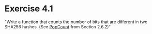 # Exercise 4.1
"Write a function that counts the number of bits that are different in two SHA256 hashes. (See [PopCount](FIXME) from Section 2.6.2)"
